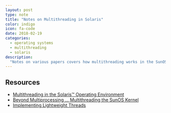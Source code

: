 ```yaml
---
layout: post
type: note
title: "Notes on Multithreading in Solaris"
color: indigo
icon: fa-code
date: 2018-02-19
categories:
  - operating systems
  - multithreading
  - solaris
description:
  "Notes on various papers covers how multithreading works in the SunOS and Solaris operating systems"
---
```


## Resources
* [Multithreading in the Solaris™ Operating Environment](https://web.archive.org/web/20090327002504/http://www.sun.com/software/whitepapers/solaris9/multithread.pdf)
* [Beyond Multiprocessing ... Multithreading the SunOS Kernel](https://www.usenix.org/legacy/publications/library/proceedings/sa92/eykholt.pdf)
* [Implementing Lightweight Threads](https://www.usenix.org/legacy/publications/library/proceedings/sa92/stein.pdf)
